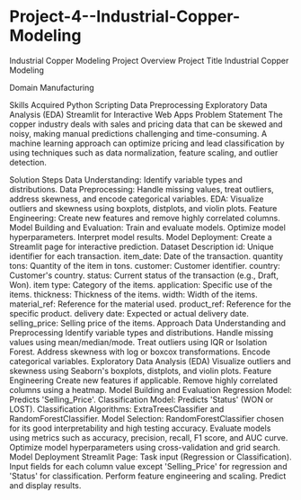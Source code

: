 # Project-4--Industrial-Copper-Modeling
Industrial Copper Modeling
Project Overview
Project Title
Industrial Copper Modeling

Domain
Manufacturing

Skills Acquired
Python Scripting
Data Preprocessing
Exploratory Data Analysis (EDA)
Streamlit for Interactive Web Apps
Problem Statement
The copper industry deals with sales and pricing data that can be skewed and noisy, making manual predictions challenging and time-consuming. A machine learning approach can optimize pricing and lead classification by using techniques such as data normalization, feature scaling, and outlier detection.

Solution Steps
Data Understanding: Identify variable types and distributions.
Data Preprocessing: Handle missing values, treat outliers, address skewness, and encode categorical variables.
EDA: Visualize outliers and skewness using boxplots, distplots, and violin plots.
Feature Engineering: Create new features and remove highly correlated columns.
Model Building and Evaluation:
Train and evaluate models.
Optimize model hyperparameters.
Interpret model results.
Model Deployment: Create a Streamlit page for interactive prediction.
Dataset Description
id: Unique identifier for each transaction.
item_date: Date of the transaction.
quantity tons: Quantity of the item in tons.
customer: Customer identifier.
country: Customer's country.
status: Current status of the transaction (e.g., Draft, Won).
item type: Category of the items.
application: Specific use of the items.
thickness: Thickness of the items.
width: Width of the items.
material_ref: Reference for the material used.
product_ref: Reference for the specific product.
delivery date: Expected or actual delivery date.
selling_price: Selling price of the items.
Approach
Data Understanding and Preprocessing
Identify variable types and distributions.
Handle missing values using mean/median/mode.
Treat outliers using IQR or Isolation Forest.
Address skewness with log or boxcox transformations.
Encode categorical variables.
Exploratory Data Analysis (EDA)
Visualize outliers and skewness using Seaborn's boxplots, distplots, and violin plots.
Feature Engineering
Create new features if applicable.
Remove highly correlated columns using a heatmap.
Model Building and Evaluation
Regression Model: Predicts 'Selling_Price'.
Classification Model: Predicts 'Status' (WON or LOST).
Classification Algorithms: ExtraTreesClassifier and RandomForestClassifier.
Model Selection: RandomForestClassifier chosen for its good interpretability and high testing accuracy.
Evaluate models using metrics such as accuracy, precision, recall, F1 score, and AUC curve.
Optimize model hyperparameters using cross-validation and grid search.
Model Deployment
Streamlit Page:
Task input (Regression or Classification).
Input fields for each column value except 'Selling_Price' for regression and 'Status' for classification.
Perform feature engineering and scaling.
Predict and display results.
